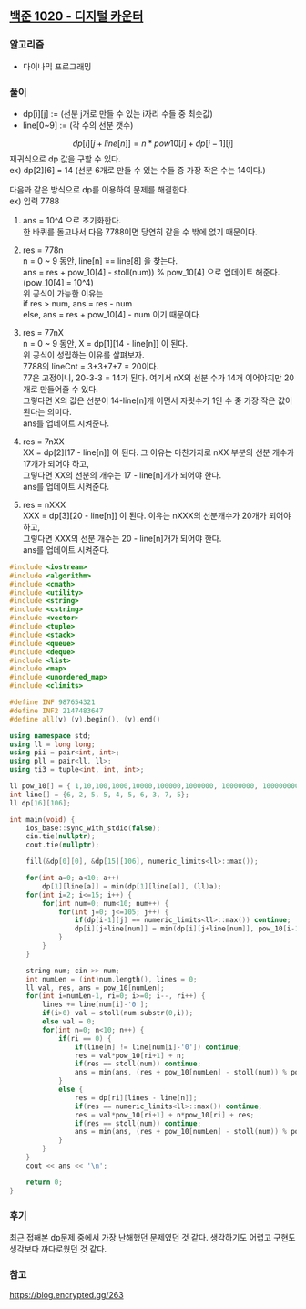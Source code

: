 ## [백준 1020 - 디지털 카운터](https://www.acmicpc.net/problem/1020)

### 알고리즘
- 다이나믹 프로그래밍

### 풀이
- dp[i][j] := (선분 j개로 만들 수 있는 i자리 수들 중 최솟값)  
- line[0~9] := (각 수의 선분 갯수)

$$dp[i][j+line[n]] = n*pow10[i] + dp[i-1][j]$$ 재귀식으로 dp 값을 구할 수 있다.  
ex) dp[2][6] = 14 (선분 6개로 만들 수 있는 수들 중 가장 작은 수는 14이다.)  

다음과 같은 방식으로 dp를 이용하여 문제를 해결한다.  
ex) 입력 7788
1. ans = 10^4 으로 초기화한다.  
    한 바퀴를 돌고나서 다음 7788이면 당연히 같을 수 밖에 없기 때문이다.

2. res = 778n  
    n = 0 ~ 9 동안, line[n] == line[8] 을 찾는다.  
    ans = res + pow_10[4] - stoll(num)) % pow_10[4] 으로 업데이트 해준다. (pow_10[4] = 10^4)  
    위 공식이 가능한 이유는   
    if res > num, ans = res - num   
    else, ans = res + pow_10[4] - num 이기 때문이다.  

3. res = 77nX  
    n = 0 ~ 9 동안, X = dp[1][14 - line[n]] 이 된다.  
    위 공식이 성립하는 이유를 살펴보자.  
    7788의 lineCnt = 3+3+7+7 = 20이다.  
    77은 고정이니, 20-3-3 = 14가 된다. 여기서 nX의 선분 수가 14개 이어야지만 20개로 만들어줄 수 있다.  
    그렇다면 X의 값은 선분이 14-line[n]개 이면서 자릿수가 1인 수 중 가장 작은 값이 된다는 의미다.  
    ans를 업데이트 시켜준다.

4. res = 7nXX  
    XX = dp[2][17 - line[n]] 이 된다.
    그 이유는 마찬가지로 nXX 부분의 선분 개수가 17개가 되어야 하고,  
    그렇다면 XX의 선분의 개수는 17 - line[n]개가 되어야 한다.   
    ans를 업데이트 시켜준다.

5. res = nXXX  
    XXX = dp[3][20 - line[n]] 이 된다. 
    이유는 nXXX의 선분개수가 20개가 되어야 하고,  
    그렇다면 XXX의 선분 개수는 20 - line[n]개가 되어야 한다.  
    ans를 업데이트 시켜준다.

```c++
#include <iostream>
#include <algorithm>
#include <cmath>
#include <utility>
#include <string>
#include <cstring>
#include <vector>
#include <tuple>
#include <stack>
#include <queue>
#include <deque>
#include <list>
#include <map>
#include <unordered_map>
#include <climits>

#define INF 987654321
#define INF2 2147483647
#define all(v) (v).begin(), (v).end()

using namespace std;
using ll = long long;
using pii = pair<int, int>;
using pll = pair<ll, ll>;
using ti3 = tuple<int, int, int>;

ll pow_10[] = { 1,10,100,1000,10000,100000,1000000, 10000000, 100000000, 1000000000, 10000000000,100000000000,1000000000000,10000000000000,100000000000000,1000000000000000 };
int line[] = {6, 2, 5, 5, 4, 5, 6, 3, 7, 5};
ll dp[16][106];

int main(void) {
    ios_base::sync_with_stdio(false);
    cin.tie(nullptr);
    cout.tie(nullptr);

    fill(&dp[0][0], &dp[15][106], numeric_limits<ll>::max());

    for(int a=0; a<10; a++)
        dp[1][line[a]] = min(dp[1][line[a]], (ll)a);
    for(int i=2; i<=15; i++) {
        for(int num=0; num<10; num++) {
            for(int j=0; j<=105; j++) {
                if(dp[i-1][j] == numeric_limits<ll>::max()) continue;
                dp[i][j+line[num]] = min(dp[i][j+line[num]], pow_10[i-1]*num + dp[i-1][j]);
            }
        }
    }

    string num; cin >> num;
    int numLen = (int)num.length(), lines = 0;
    ll val, res, ans = pow_10[numLen];
    for(int i=numLen-1, ri=0; i>=0; i--, ri++) {
        lines += line[num[i]-'0'];
        if(i>0) val = stoll(num.substr(0,i));
        else val = 0;
        for(int n=0; n<10; n++) {
            if(ri == 0) {
                if(line[n] != line[num[i]-'0']) continue;
                res = val*pow_10[ri+1] + n;
                if(res == stoll(num)) continue;
                ans = min(ans, (res + pow_10[numLen] - stoll(num)) % pow_10[numLen]);
            }
            else {
                res = dp[ri][lines - line[n]];
                if(res == numeric_limits<ll>::max()) continue;
                res = val*pow_10[ri+1] + n*pow_10[ri] + res;
                if(res == stoll(num)) continue;
                ans = min(ans, (res + pow_10[numLen] - stoll(num)) % pow_10[numLen]);
            }
        }
    }
    cout << ans << '\n';

    return 0;
}
```

### 후기
최근 접해본 dp문제 중에서 가장 난해했던 문제였던 것 같다. 생각하기도 어렵고 구현도 생각보다 까다로웠던 것 같다.

### 참고
https://blog.encrypted.gg/263